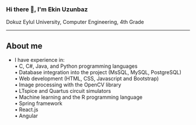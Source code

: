 ### Hi there 👋, I'm Ekin Uzunbaz
Dokuz Eylul University, Computer Engineering, 4th Grade <hr />
## About me
- I have experience in: <br />
• C, C#, Java, and Python programming languages <br />
• Database integration into the project (MsSQL, MySQL, PostgreSQL) <br />
• Web development (HTML, CSS, Javascript and Bootstrap) <br />
• Image processing with the OpenCV library <br />
• LTspice and Quartus circuit simulators <br />
• Machine learning and the R programming language <br />
• Spring framework <br />
• React.js <br />
• Angular <br />


<!--
**ekinuzunbaz/ekinuzunbaz** is a ✨ _special_ ✨ repository because its `README.md` (this file) appears on your GitHub profile.

Here are some ideas to get you started:

- 🔭 I’m currently working on ...
- 🌱 I’m currently learning ...
- 👯 I’m looking to collaborate on ...
- 🤔 I’m looking for help with ...
- 💬 Ask me about ...
- 📫 How to reach me: ...
- 😄 Pronouns: ...
- ⚡ Fun fact: ...
-->
